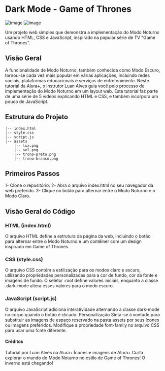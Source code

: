# Dark Mode - Game of Thrones

![image](https://github.com/htadmg/DarkMode/assets/124289385/807a2ab0-d94e-4877-806a-b0a64a9b2cd1)
![image](https://github.com/htadmg/DarkMode/assets/124289385/e7e5e27b-a871-4c55-b106-877feadc3fc2)

Um projeto web simples que demonstra a implementação do Modo Noturno usando HTML, CSS e JavaScript, inspirado na popular série de TV "Game of Thrones".

## Visão Geral

A funcionalidade de Modo Noturno, também conhecida como Modo Escuro, tornou-se cada vez mais popular em várias aplicações, incluindo redes sociais, plataformas educacionais e serviços de entretenimento. Neste tutorial da Alura+, o instrutor Luan Alves guia você pelo processo de implementação do Modo Noturno em um layout web. Este tutorial faz parte de uma série de 5 vídeos explicando HTML e CSS, e também incorpora um pouco de JavaScript.

## Estrutura do Projeto

```plaintext
|-- index.html
|-- style.css
|-- script.js
|-- assets
    |-- lua.png
    |-- sol.png
    |-- trono-preto.png
    |-- trono-branco.png
```

## Primeiros Passos

1- Clone o repositório:
2- Abra o arquivo index.html no seu navegador da web preferido.
3- Clique no botão para alternar entre o Modo Noturno e o Modo Claro.

## Visão Geral do Código
### HTML (index.html)

O arquivo HTML define a estrutura da página da web, incluindo o botão para alternar entre o Modo Noturno e um contêiner com um design inspirado em Game of Thrones.

### CSS (style.css)

O arquivo CSS contém a estilização para os modos claro e escuro, utilizando propriedades personalizadas para a cor de fundo, cor da fonte e imagens de fundo.
O seletor :root define valores iniciais, enquanto a classe .dark-mode altera esses valores para o modo escuro.
### JavaScript (script.js)
O arquivo JavaScript adiciona interatividade alternando a classe dark-mode no corpo quando o botão é clicado.
Personalização
Sinta-se à vontade para substituir as imagens de espaço reservado na pasta assets por seus ícones ou imagens preferidos.
Modifique a propriedade font-family no arquivo CSS para usar uma fonte diferente.

#### Créditos
Tutorial por Luan Alves na Alura+
Ícones e imagens de Alura+
Curta explorar o mundo do Modo Noturno no estilo de Game of Thrones! O inverno está chegando!

